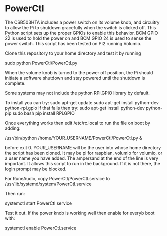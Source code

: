# PowerCtl
The CSB503HTA includes a power switch on its volume knob, and circuitry to allow the Pi to shutdown gracefully when the switch is clicked off. This Python script sets up the proper GPIOs to enable this behavior. 
BCM GPIO 22 is used to hold the power on and BCM GPIO 24 is used to sense the power switch.
This script has been tested on PI2 running Volumio.

Clone this repository to your home directory and test it by running
  
  sudo python PowerCtl/PowerCtl.py
  
When the volume knob is turned to the power off position, the Pi should initiate a software shutdown and stay powered until the shutdown is complete. 

Some systems may not include the python RPi.GPIO library by default.

To install you can try:
  sudo apt-get update
  sudo apt-get install python-dev python-rpi.gpio
If that fails then try:
  sudo apt-get install python-dev python-pip
  sudo bash
  pip install RPi.GPIO

Once everything works then edit /etc/rc.local to run the file on boot by adding:

  /usr/bin/python /home/YOUR_USERNAME/PowerCtl/PowerCtl.py &

before exit 0. YOUR_USERNAME will be the user into whose home directory the script has been cloned. It may be pi for raspbian, volumio for volumio, or a user name you have added. The ampersand at the end of the line is very important. It allows this script to run in the background. If it is not there, the login prompt may be blocked.

For RuneAudio, copy PowerCtl/PowerCtl.service to /usr/lib/systemd/system/PowerCtl.service

Then run: 

systemctl start PowerCtl.service

Test it out.  If the power knob is working well then enable for everyb boot with:

systemctl enable PowerCtl.service


